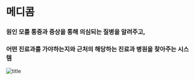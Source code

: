 # 메디콤
### 원인 모를 통증과 증상을 통해 의심되는 질병을 알려주고,
### 어떤 진료과를 가야하는지와 근처의 해당하는 진료과 병원을 찾아주는 시스템


![title](https://kdt-gitlab.elice.io/cloud_track/class_03/web_project3/team05/hospital_here_react/-/blob/dev/public/images/Group_Logo.svg)
